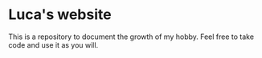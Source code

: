 # Luca's website
This is a repository to document the growth of my hobby. Feel free to take code and use it as you will. 
